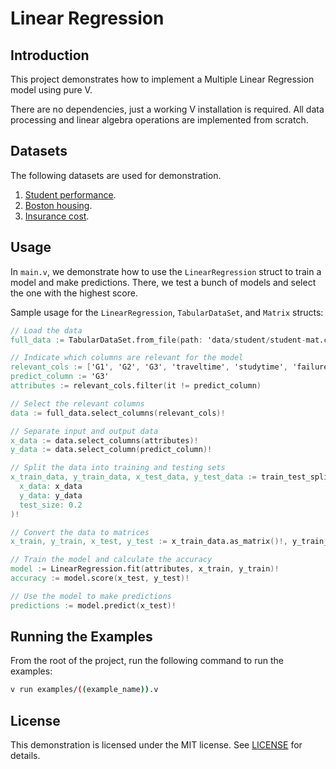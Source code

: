# Linear Regression

## Introduction

This project demonstrates how to implement a Multiple Linear Regression model using pure V.

There are no dependencies, just a working V installation is required. All data processing and linear algebra operations are implemented from scratch.

## Datasets

The following datasets are used for demonstration.

1. [Student performance](https://archive.ics.uci.edu/dataset/320/student+performance).
2. [Boston housing](https://www.kaggle.com/code/prasadperera/the-boston-housing-dataset/input).
3. [Insurance cost](https://www.kaggle.com/datasets/mirichoi0218/insurance).

## Usage

In `main.v`, we demonstrate how to use the `LinearRegression` struct to train a model and make predictions. There, we test a bunch of models and select the one with the highest score.

Sample usage for the `LinearRegression`, `TabularDataSet`, and `Matrix` structs:

```v
// Load the data
full_data := TabularDataSet.from_file(path: 'data/student/student-mat.csv', separator: ';')!

// Indicate which columns are relevant for the model
relevant_cols := ['G1', 'G2', 'G3', 'traveltime', 'studytime', 'failures', 'famrel', 'health']
predict_column := 'G3'
attributes := relevant_cols.filter(it != predict_column)

// Select the relevant columns
data := full_data.select_columns(relevant_cols)!

// Separate input and output data
x_data := data.select_columns(attributes)!
y_data := data.select_column(predict_column)!

// Split the data into training and testing sets
x_train_data, y_train_data, x_test_data, y_test_data := train_test_split(
  x_data: x_data
  y_data: y_data
  test_size: 0.2
)!

// Convert the data to matrices
x_train, y_train, x_test, y_test := x_train_data.as_matrix()!, y_train_data.as_matrix()!, x_test_data.as_matrix()!, y_test_data.as_matrix()!

// Train the model and calculate the accuracy
model := LinearRegression.fit(attributes, x_train, y_train)!
accuracy := model.score(x_test, y_test)!

// Use the model to make predictions
predictions := model.predict(x_test)!
```

## Running the Examples

From the root of the project, run the following command to run the examples:

```bash
v run examples/((example_name)).v
```

## License

This demonstration is licensed under the MIT license. See [LICENSE](LICENSE) for details.
